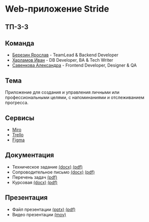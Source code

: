 # Web-приложение Stride

## ТП-3-3

## Команда
* [Березин Ярослав](https://github.com/BerezinYaroslav) - TeamLead & Backend Developer
* [Харламов Иван](https://github.com/AlataO) - DB Developer, BA & Tech Writer
* [Савенкова Александра](https://github.com/SavenkovaAV) - Frontend Developer, Designer & QA

## Тема
Приложение для создания и управления личными или профессиональными целями, с напоминаниями и отслеживанием прогресса.

## Сервисы
* [Miro](https://miro.com/app/board/uXjVNtOOQng=/?share_link_id=356789673225)
* [Trello](https://trello.com/b/2fJrJrV9/tasks)
* [Figma](https://www.figma.com/file/3AqyAoOnwmc4WDSCV06Cx2/Stride?type=design&node-id=0%3A1&mode=design&t=HycYFbVYKflqyUJv-1)

## Документация
* Техническое задание [(docx)](https://github.com/BerezinYaroslav/tp_project/blob/master/documentation/TP_TZ.docx) [(pdf)](https://github.com/BerezinYaroslav/tp_project/blob/master/documentation/TP_TZ.pdf)
* Сопроводительное письмо [(docx)](https://github.com/BerezinYaroslav/tp_project/blob/master/documentation/Soprovoditelnoe_pismo.docx) [(pdf)](https://github.com/BerezinYaroslav/tp_project/blob/master/documentation/Soprovoditelnoe_pismo.pdf)
* Перечень задач [(pdf)](https://github.com/BerezinYaroslav/tp_project/blob/master/documentation/%D0%9F%D0%B5%D1%80%D0%B5%D1%87%D0%B5%D0%BD%D1%8C%20%D0%B7%D0%B0%D0%B4%D0%B0%D1%87.pdf)
* Курсовая [(docx)](https://github.com/BerezinYaroslav/tp_project/blob/master/documentation/Курсовая.docx) [(pdf)](https://github.com/BerezinYaroslav/tp_project/blob/master/documentation/Курсовая.pdf)

## Презентация
* Файл презентации [(pptx)](https://github.com/BerezinYaroslav/tp_project/blob/master/presentation/Stride.pptx) [(pdf)](https://github.com/BerezinYaroslav/tp_project/blob/master/presentation/Stride.pdf)
* Видео презентации [(mov)](https://drive.google.com/file/d/1IURGl1AyIPHWT1BPiaZO87-Ok8Van2IW/view?usp=sharing)